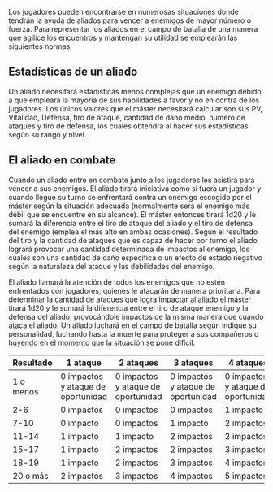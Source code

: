 Los jugadores pueden encontrarse en numerosas situaciones donde tendrán la ayuda de aliados para vencer a enemigos de mayor número o fuerza. Para representar los aliados en el campo de batalla de una manera que agilice los encuentros y mantengan su utilidad se emplearán las siguientes normas. 

## Estadísticas de un aliado

Un aliado necesitará estadísticas menos complejas que un enemigo debido a que empleará la mayoría de sus habilidades a favor y no en contra de los jugadores. Los únicos valores que el máster necesitará calcular son sus PV, Vitalidad, Defensa, tiro de ataque, cantidad de daño medio, número de ataques y tiro de defensa, los cuales obtendrá al hacer sus estadísticas según su rango y nivel.

## El aliado en combate

Cuando un aliado entre en combate junto a los jugadores les asistirá para vencer a sus enemigos. El aliado tirará iniciativa como si fuera un jugador y cuando llegue su turno se enfrentará contra un enemigo escogido por el máster según la situación adecuada (normalmente será el enemigo más débil que se encuentre en su alcance). El máster entonces tirará 1d20 y le sumará la diferencia entre el tiro de ataque del aliado y el tiro de defensa del enemigo (emplea el más alto en ambas ocasiones). Según el resultado del tiro y la cantidad de ataques que es capaz de hacer por turno el aliado logrará provocar una cantidad determinada de impactos al enemigo, los cuales son una cantidad de daño específica o un efecto de estado negativo según la naturaleza del ataque y las debilidades del enemigo.

El aliado llamará la atención de todos los enemigos que no estén enfrentados con jugadores, quienes le atacarán de manera prioritaria. Para determinar la cantidad de ataques que logra impactar al aliado el máster tirará 1d20 y le sumará la diferencia entre el tiro de ataque enemigo y la defensa del aliado, provocándole impactos de la misma manera que cuando ataca el aliado. Un aliado luchará en el campo de batalla según indique su personalidad, luchando hasta la muerte para proteger a sus compañeros o huyendo en el momento que la situación se pone difícil. 

| Resultado | 1 ataque                           | 2 ataques                          | 3 ataques                          | 4 ataques                          |
| --------- | ---------------------------------- | ---------------------------------- | ---------------------------------- | ---------------------------------- |
| 1 o menos | 0 impactos y ataque de oportunidad | 0 impactos y ataque de oportunidad | 0 impactos y ataque de oportunidad | 0 impactos y ataque de oportunidad |
| 2-6       | 0 impactos                         | 0 impactos                         | 0 impactos                         | 1 impacto                          |
| 7-10      | 0 impacto                          | 0 impactos                         | 1 impacto                          | 2 impactos                         |
| 11-14     | 1 impacto                          | 1 impacto                          | 2 impactos                         | 2 impactos                         |
| 15-17     | 1 impacto                          | 2 impactos                         | 2 impactos                         | 3 impactos                         |
| 18-19     | 1 impacto                          | 2 impactos                         | 3 impactos                         | 4 impactos                         |
| 20 o más  | 2 impactos                         | 3 impactos                         | 4 impactos                         | 5 impactos                         |
